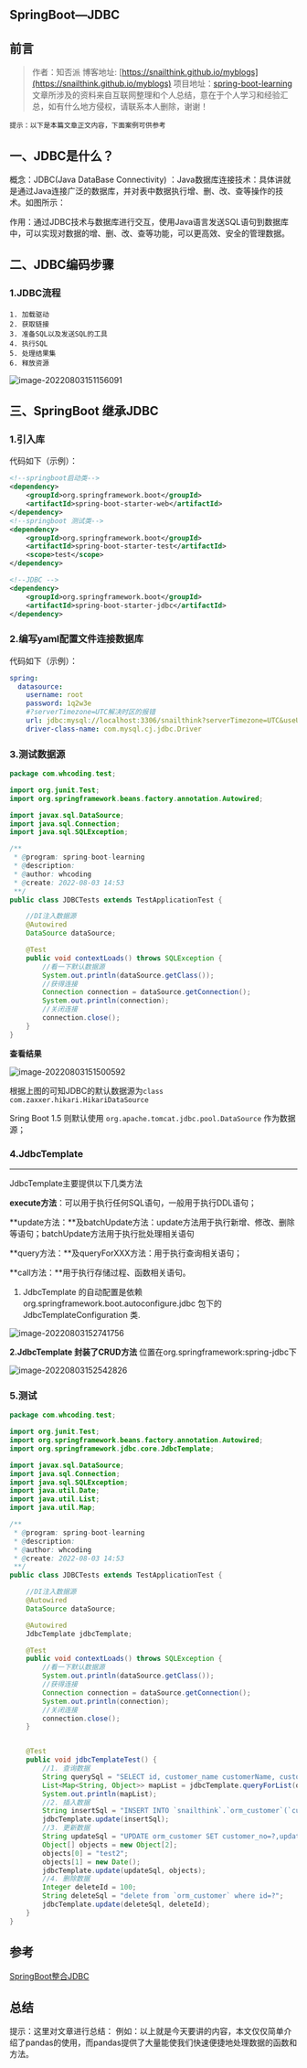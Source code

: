 ## SpringBoot—JDBC

## 前言

>作者：知否派
>博客地址: [https://snailthink.github.io/myblogs](https://snailthink.github.io/myblogs)
>项目地址：[spring-boot-learning](https://gitee.com/VincentBlog/spring-boot-learning.git)
>文章所涉及的资料来自互联网整理和个人总结，意在于个人学习和经验汇总，如有什么地方侵权，请联系本人删除，谢谢！

`提示：以下是本篇文章正文内容，下面案例可供参考`

## 一、JDBC是什么？
概念：JDBC(Java DataBase Connectivity) ：Java数据库连接技术：具体讲就是通过Java连接广泛的数据库，并对表中数据执行增、删、改、查等操作的技术。如图所示：

作用：通过JDBC技术与数据库进行交互，使用Java语言发送SQL语句到数据库中，可以实现对数据的增、删、改、查等功能，可以更高效、安全的管理数据。

## 二、JDBC编码步骤

### 1.JDBC流程

```
1. 加载驱动
2. 获取链接
3. 准备SQL以及发送SQL的工具
4. 执行SQL
5. 处理结果集
6. 释放资源
```

![image-20220803151156091](https://whcoding.oss-cn-hangzhou.aliyuncs.com/img/image-20220803151156091.png)





## 三、SpringBoot 继承JDBC

### 1.引入库

代码如下（示例）：

```xml
<!--springboot启动类-->
<dependency>
    <groupId>org.springframework.boot</groupId>
    <artifactId>spring-boot-starter-web</artifactId>
</dependency>
<!--springboot 测试类-->
<dependency>
    <groupId>org.springframework.boot</groupId>
    <artifactId>spring-boot-starter-test</artifactId>
    <scope>test</scope>
</dependency>

<!--JDBC -->
<dependency>
    <groupId>org.springframework.boot</groupId>
    <artifactId>spring-boot-starter-jdbc</artifactId>
</dependency>
```

### 2.编写yaml配置文件连接数据库
代码如下（示例）：
```yml
spring:
  datasource:
    username: root
    password: 1q2w3e
    #?serverTimezone=UTC解决时区的报错
    url: jdbc:mysql://localhost:3306/snailthink?serverTimezone=UTC&useUnicode=true&characterEncoding=utf-8
    driver-class-name: com.mysql.cj.jdbc.Driver
```
### 3.测试数据源

```java
package com.whcoding.test;

import org.junit.Test;
import org.springframework.beans.factory.annotation.Autowired;

import javax.sql.DataSource;
import java.sql.Connection;
import java.sql.SQLException;

/**
 * @program: spring-boot-learning
 * @description:
 * @author: whcoding
 * @create: 2022-08-03 14:53
 **/
public class JDBCTests extends TestApplicationTest {

	//DI注入数据源
	@Autowired
	DataSource dataSource;

	@Test
	public void contextLoads() throws SQLException {
		//看一下默认数据源
		System.out.println(dataSource.getClass());
		//获得连接
		Connection connection = dataSource.getConnection();
		System.out.println(connection);
		//关闭连接
		connection.close();
	}
}

```

**查看结果**

![image-20220803151500592](https://whcoding.oss-cn-hangzhou.aliyuncs.com/img/image-20220803151500592.png)

根据上图的可知JDBC的默认数据源为`class com.zaxxer.hikari.HikariDataSource`

Sring Boot 1.5 则默认使用 `org.apache.tomcat.jdbc.pool.DataSource` 作为数据源；

### 4.JdbcTemplate

---

JdbcTemplate主要提供以下几类方法

**execute方法**：可以用于执行任何SQL语句，一般用于执行DDL语句；

**update方法：**及batchUpdate方法：update方法用于执行新增、修改、删除等语句；batchUpdate方法用于执行批处理相关语句

**query方法：**及queryForXXX方法：用于执行查询相关语句；

**call方法：**用于执行存储过程、函数相关语句。

1. JdbcTemplate 的自动配置是依赖 org.springframework.boot.autoconfigure.jdbc 包下的 JdbcTemplateConfiguration 类.

![image-20220803152741756](https://whcoding.oss-cn-hangzhou.aliyuncs.com/img/image-20220803152741756.png)

**2.JdbcTemplate 封装了CRUD方法** 位置在org.springframework:spring-jdbc下

![image-20220803152542826](https://whcoding.oss-cn-hangzhou.aliyuncs.com/img/image-20220803152542826.png)

### 5.测试

```java
package com.whcoding.test;

import org.junit.Test;
import org.springframework.beans.factory.annotation.Autowired;
import org.springframework.jdbc.core.JdbcTemplate;

import javax.sql.DataSource;
import java.sql.Connection;
import java.sql.SQLException;
import java.util.Date;
import java.util.List;
import java.util.Map;

/**
 * @program: spring-boot-learning
 * @description:
 * @author: whcoding
 * @create: 2022-08-03 14:53
 **/
public class JDBCTests extends TestApplicationTest {

	//DI注入数据源
	@Autowired
	DataSource dataSource;

	@Autowired
	JdbcTemplate jdbcTemplate;

	@Test
	public void contextLoads() throws SQLException {
		//看一下默认数据源
		System.out.println(dataSource.getClass());
		//获得连接
		Connection connection = dataSource.getConnection();
		System.out.println(connection);
		//关闭连接
		connection.close();
	}


	@Test
	public void jdbcTemplateTest() {
		//1. 查询数据
		String querySql = "SELECT id, customer_name customerName, customer_no, customer_id, customer_address , customer_type, customer_fund, order_date, order_no, order_id FROM orm_customer LIMIT 10;";
		List<Map<String, Object>> mapList = jdbcTemplate.queryForList(querySql);
		System.out.println(mapList);
		//2. 插入数据
		String insertSql = "INSERT INTO `snailthink`.`orm_customer`(`customer_name`, `customer_no`, `customer_id`, `customer_address`, `customer_type`, `customer_fund`, `order_date`, `order_no`, `order_id`, `create_time`, `update_time`, `create_user`, `update_user`, `is_valid`) VALUES ('太仓DC', 'A673', 101, '杭州市滨江区钱江大厦', 1, 0.00000, '2020-11-16 00:00:00', 'SO101', 101, '2021-03-05 18:56:56', '2021-03-05 18:56:56', 0, 0, 1);";
		jdbcTemplate.update(insertSql);
		//3. 更新数据
		String updateSql = "UPDATE orm_customer SET customer_no=?,update_time=? WHERE id=1";
		Object[] objects = new Object[2];
		objects[0] = "test2";
		objects[1] = new Date();
		jdbcTemplate.update(updateSql, objects);
		//4. 删除数据
		Integer deleteId = 100;
		String deleteSql = "delete from `orm_customer` where id=?";
		jdbcTemplate.update(deleteSql, deleteId);
	}
}
```

## 参考

[SpringBoot整合JDBC](https://blog.csdn.net/weixin_44449838/article/details/108660419?spm=1001.2101.3001.6661.1&utm_medium=distribute.pc_relevant_t0.none-task-blog-2%7Edefault%7ECTRLIST%7Edefault-1-108660419-blog-122162662.pc_relevant_show_downloadRating&depth_1-utm_source=distribute.pc_relevant_t0.none-task-blog-2%7Edefault%7ECTRLIST%7Edefault-1-108660419-blog-122162662.pc_relevant_show_downloadRating&utm_relevant_index=1)

## 总结

提示：这里对文章进行总结：
例如：以上就是今天要讲的内容，本文仅仅简单介绍了pandas的使用，而pandas提供了大量能使我们快速便捷地处理数据的函数和方法。
